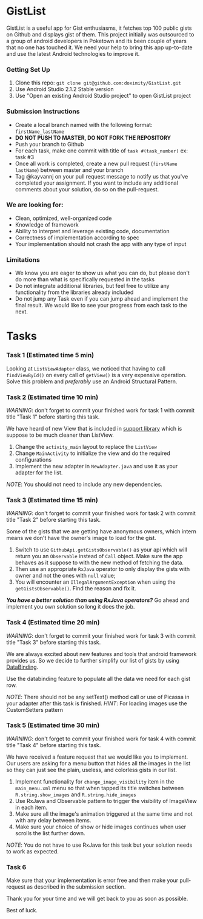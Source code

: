 # GistList
GistList is a useful app for Gist enthusiasms, it fetches top 100 public gists on Github and displays gist of them.
This project initially was outsourced to a group of android developers in Poketown and its been couple of years that no one has touched it. We need your help to bring this app up-to-date and use the latest Android technologies to improve it.

### Getting Set Up
1. Clone this repo: `git clone git@github.com:doximity/GistList.git`
2. Use Android Studio 2.1.2 Stable version
3. Use "Open an existing Android Studio project" to open GistList project

### Submission Instructions

* Create a local branch named with the following format: `firstName_lastName`
* **DO NOT PUSH TO MASTER, DO NOT FORK THE REPOSITORY**
* Push your branch to Github
* For each task, make one commit with title of `task #(task_number)` ex: task #3
* Once all work is completed, create a new pull request (`firstName lastName`) between master and your branch
* Tag @kayvannj on your pull request message to notify us that you've completed your assignment. If you want to include any additional comments about your solution, do so on the pull-request.

### We are looking for:
* Clean, optimized, well-organized code
* Knowledge of framework
* Ability to interpret and leverage existing code, documentation
* Correctness of implementation according to spec
* Your implementation should not crash the app with any type of input

### Limitations
* We know you are eager to show us what you can do, but please don't do more than what is specifically requested in the tasks
* Do not integrate additional libraries, but feel free to utilize any functionality from the libraries already included
* Do not jump any Task even if you can jump ahead and implement the final result. We would like to see your progress from each task to the next.

# Tasks
### Task 1 (Estimated time 5 min)

Looking at `ListViewAdapter` class, we noticed that having to call `findViewById()` on every call of `getView()` is a very expensive operation. Solve this problem and *preferably* use an Android Structural Pattern.

### Task 2 (Estimated time 10 min)
*WARNING*: don't forget to commit your finished work for task 1 with commit title "Task 1" before starting this task.

We have heard of new View that is included in [support library](https://developer.android.com/topic/libraries/support-library/features.html) which is suppose to be much cleaner than ListView.

1. Change the `activity_main` layout to replace the `ListView`
2. Change `MainActivity` to initialize the view and do the required configurations
3. Implement the new adapter in `NewAdapter.java` and use it as your adapter for the list.

*NOTE*: You should not need to include any new dependencies.

### Task 3 (Estimated time 15 min)
*WARNING*: don't forget to commit your finished work for task 2 with commit title "Task 2" before starting this task.

Some of the gists that we are getting have anonymous owners, which intern means we don't have the owner's image to load for the gist. 

1. Switch to use `GithubApi.getGistsObservable()` as your api which will return you an `Observable` instead of `Call` object. Make sure the app behaves as it suppose to with the new method of fetching the data.  
2. Then use an appropriate `RxJava` operator to only display the gists with owner and not the ones with `null` value;
3. You will encounter an `IllegalArgumentException` when using the `getGistsObservable()`. Find the reason and fix it.

***You have a better solution than using RxJava operators?*** Go ahead and implement you own solution so long it does the job.

### Task 4 (Estimated time 20 min)
*WARNING*: don't forget to commit your finished work for task 3 with commit title "Task 3" before starting this task.

We are always excited about new features and tools that android framework provides us. So we decide to further simplify our list of gists by using [DataBinding](https://developer.android.com/topic/libraries/data-binding/index.html).

Use the databinding feature to populate all the data we need for each gist row.

*NOTE*: There should not be any setText() method call or use of Picassa in your adapter after this task is finished.
*HINT*: For loading images use the CustomSetters pattern

### Task 5 (Estimated time 30 min)
*WARNING*: don't forget to commit your finished work for task 4 with commit title "Task 4" before starting this task.

We have received a feature request that we would like you to implement. Our users are asking for a menu button that hides all the images in the list so they can just see the plain, useless, and colorless gists in our list.

1. Implement functionality for `change_image_visibility` item in the `main_menu.xml` menu so that when tapped its title switches between `R.string.show_images` and `R.string.hide_images`
2. Use RxJava and Observable pattern to trigger the visibility of ImageView in each item.
3. Make sure all the image's animation triggered at the same time and not with any delay between items.
4. Make sure your choice of show or hide images continues when user scrolls the list further down.

*NOTE*: You do not have to use RxJava for this task but your solution needs to work as expected.

### Task 6

Make sure that your implementation is error free and then make your pull-request as described in the submission section.

Thank you for your time and we will get back to you as soon as possible.

Best of luck.
